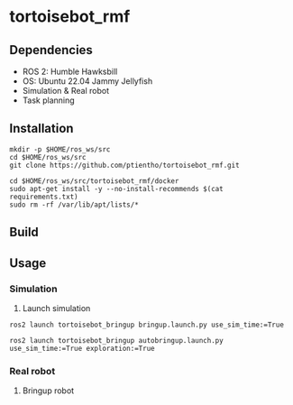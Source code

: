 # tortoisebot_rmf

## Dependencies
- ROS 2: Humble Hawksbill
- OS: Ubuntu 22.04 Jammy Jellyfish
- Simulation & Real robot
- Task planning

## Installation
```
mkdir -p $HOME/ros_ws/src
cd $HOME/ros_ws/src
git clone https://github.com/ptientho/tortoisebot_rmf.git
```

```
cd $HOME/ros_ws/src/tortoisebot_rmf/docker
sudo apt-get install -y --no-install-recommends $(cat requirements.txt)
sudo rm -rf /var/lib/apt/lists/*
```

## Build

## Usage

### Simulation
1. Launch simulation
```
ros2 launch tortoisebot_bringup bringup.launch.py use_sim_time:=True
```

```
ros2 launch tortoisebot_bringup autobringup.launch.py use_sim_time:=True exploration:=True
```

### Real robot

1. Bringup robot